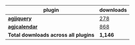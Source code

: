 plugin|downloads
------|----------
[**agjjquery**](https://www.npmjs.com/package/agjjquery)|[278](https://www.npmjs.com/package/agjjquery)
[**agjcalendar**](https://www.npmjs.com/package/agjcalendar)|[868](https://www.npmjs.com/package/agjcalendar)
**Total downloads across all plugins**|**1,146**
